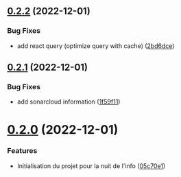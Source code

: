 ## [0.2.2](https://github.com/Team-du-soleil-levant/ndi_frontend/compare/v0.2.1...v0.2.2) (2022-12-01)


### Bug Fixes

* add react query (optimize query with cache) ([2bd6dce](https://github.com/Team-du-soleil-levant/ndi_frontend/commit/2bd6dce17c18ea75bbc29cf050976417254648e1))



## [0.2.1](https://github.com/Team-du-soleil-levant/ndi_frontend/compare/v0.2.0...v0.2.1) (2022-12-01)


### Bug Fixes

* add sonarcloud information ([1f59f11](https://github.com/Team-du-soleil-levant/ndi_frontend/commit/1f59f11bdaf8ca55c0b33d457674f35781322583))



# [0.2.0](https://github.com/Team-du-soleil-levant/ndi_frontend/compare/05c70e1f25e382609ed37cfedf3997d0bf3794b7...v0.2.0) (2022-12-01)


### Features

* Initialisation du projet pour la nuit de l'info ([05c70e1](https://github.com/Team-du-soleil-levant/ndi_frontend/commit/05c70e1f25e382609ed37cfedf3997d0bf3794b7))



